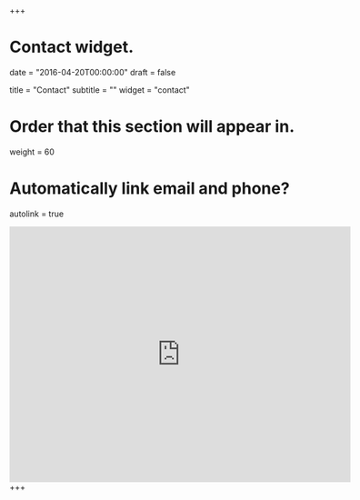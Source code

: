 +++
# Contact widget.

date = "2016-04-20T00:00:00"
draft = false

title = "Contact"
subtitle = ""
widget = "contact"

# Order that this section will appear in.
weight = 60

# Automatically link email and phone?
autolink = true

<iframe src="https://www.google.com/maps/embed?pb=!1m18!1m12!1m3!1d2525.286053069821!2d-3.538701384369257!3d50.73318317483315!2m3!1f0!2f0!3f0!3m2!1i1024!2i768!4f13.1!3m3!1m2!1s0x486da4462373d63b%3A0xfa3d22da086351bb!2sWashington+Singer+Building!5e0!3m2!1sen!2suk!4v1551621722318" width="600" height="450" frameborder="0" style="border:0" allowfullscreen></iframe>
+++